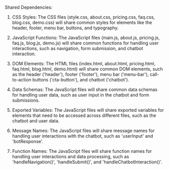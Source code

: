 Shared Dependencies:

1. CSS Styles: The CSS files (style.css, about.css, pricing.css, faq.css, blog.css, demo.css) will share common styles for elements like the header, footer, menu bar, buttons, and typography.

2. JavaScript Functions: The JavaScript files (main.js, about.js, pricing.js, faq.js, blog.js, demo.js) will share common functions for handling user interactions, such as navigation, form submission, and chatbot interaction.

3. DOM Elements: The HTML files (index.html, about.html, pricing.html, faq.html, blog.html, demo.html) will share common DOM elements, such as the header ('header'), footer ('footer'), menu bar ('menu-bar'), call-to-action buttons ('cta-button'), and chatbot ('chatbot').

4. Data Schemas: The JavaScript files will share common data schemas for handling user data, such as user input in the chatbot and form submissions.

5. Exported Variables: The JavaScript files will share exported variables for elements that need to be accessed across different files, such as the chatbot and user data.

6. Message Names: The JavaScript files will share message names for handling user interactions with the chatbot, such as 'userInput' and 'botResponse'.

7. Function Names: The JavaScript files will share function names for handling user interactions and data processing, such as 'handleNavigation()', 'handleSubmit()', and 'handleChatbotInteraction()'.